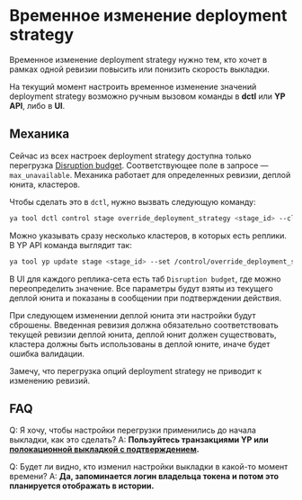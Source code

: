 # Временное изменение deployment strategy

Временное изменение deployment strategy нужно тем, кто хочет в рамках одной ревизии повысить или понизить скорость выкладки.

На текущий момент настроить временное изменение значений deployment strategy возможно ручным вызовом команды в **dctl** или **YP API**, либо в **UI**.

## Механика
Сейчас из всех настроек deployment strategy доступна только перегрузка [Disruption budget](deploy-unit/deploy-primitives.md#disruption-budget). Соответствующее поле в запросе — `max_unavailable`. Механика работает для определенных ревизии, деплой юнита, кластеров.

Чтобы сделать это в `dctl`, нужно вызвать следующую команду:
```bash
ya tool dctl control stage override_deployment_strategy <stage_id> --cluster-to-override sas --cluster-to-override man --revision 16 --deploy-unit-id deployUnit --max-unavailable 3 -c xdc
```
Можно указывать сразу несколько кластеров, в которых есть реплики.
В YP API команда выглядит так:

```bash
ya tool yp update stage <stage_id> --set /control/override_deployment_strategy '{max_unavailable={deploy_unit_id=deployUnit;revision=16;value=3;clusters=[sas;man;];};}' --address xdc
```

В UI для каждого реплика-сета есть таб `Disruption budget`, где можно переопределить значение. Все параметры будут взяты из текущего деплой юнита и показаны в сообщении при подтверждении действия.

При следующем изменении деплой юнита эти настройки будут сброшены. Введенная ревизия должна обязательно соответствовать текущей ревизии деплой юнита, деплой юнит должен существовать, кластера должны быть использованы в деплой юните, иначе будет ошибка валидации.

Замечу, что перегрузка опций deployment strategy не приводит к изменению ревизий.

## FAQ
Q: Я хочу, чтобы настройки перегрузки применились до начала выкладки, как это сделать?
A: **Пользуйтесь транзакциями YP или [полокационной выкладкой с подтверждением](perlocation.md).**

Q: Будет ли видно, кто изменил настройки выкладки в какой-то момент времени?
A: **Да, запоминается логин владельца токена и потом это планируется отображать в истории.**

